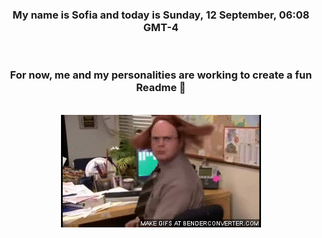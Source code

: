 


<div align="center">
<h3 >My name is Sofia and today is Sunday, 12 September, 06:08 GMT-4</h3><br>
<h3 >For now, me and my personalities are working to create a fun Readme 👋
</h3><br>
<img src='img/dwight.gif' alt='working...'/>
</div>
